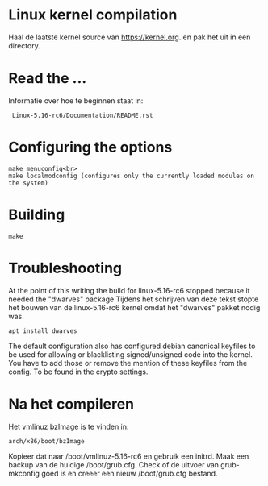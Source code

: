 # Linux kernel compilation

Haal de laatste kernel source van <a href="https://kernel.org">https://kernel.org</a>.
en pak het uit in een directory.

#
# Read the ...

Informatie over hoe te beginnen staat in:

     Linux-5.16-rc6/Documentation/README.rst

# Configuring the options 

    make menuconfig<br>
    make localmodconfig (configures only the currently loaded modules on the system)

# Building 

    make

# Troubleshooting

At the point of this writing the build for linux-5.16-rc6 stopped because it needed the "dwarves" package
Tijdens het schrijven van deze tekst stopte het bouwen van de linux-5.16-rc6 kernel omdat het "dwarves" pakket nodig was.

    apt install dwarves  

The default configuration also has configured debian canonical keyfiles to be used for allowing or blacklisting signed/unsigned 
code into the kernel. You have to add those or remove the mention of these keyfiles from the config. To be found in the crypto settings.

# Na het compileren  

Het vmlinuz bzImage is te vinden in: 

    arch/x86/boot/bzImage

Kopieer dat naar /boot/vmlinuz-5.16-rc6 en gebruik een initrd.
Maak een backup van de huidige /boot/grub.cfg.
Check of de uitvoer van grub-mkconfig goed is en creeer een nieuw /boot/grub.cfg bestand.
